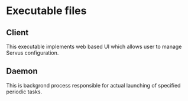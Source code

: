 # Executable files

## Client

This executable implements web based UI which allows user to manage Servus configuration.


## Daemon

This is backgrond process responsible for actual launching of specified periodic tasks.